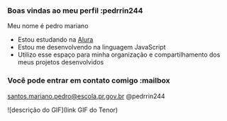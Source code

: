 ### Boas vindas ao meu perfil :pedrrin244

Meu nome é pedro mariano

- Estou estudando na [Alura](https://www.alura.com.br)
- Estou me desenvolvendo na linguagem JavaScript
- Utilizo esse espaço para minha organização e compartilhamento dos meus projetos desenvolvidos

### Você pode entrar em contato comigo :mailbox

santos.mariano.pedro@escola.pr.gov.br
@pedrrin244

![descrição do GIF](link GIF do Tenor)
